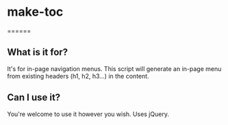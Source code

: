 # make-toc
======

## What is it for?
It's for in-page navigation menus. This script will generate an in-page menu from existing headers (h1, h2, h3...) in the content.

## Can I use it? 
You're welcome to use it however you wish. Uses jQuery.
